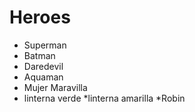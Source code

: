 # Heroes

* Superman
* Batman
* Daredevil
* Aquaman
* Mujer Maravilla
* linterna verde 
*linterna amarilla
*Robin
